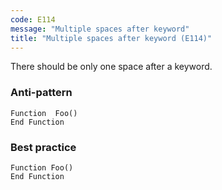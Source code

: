 ```yaml
---
code: E114
message: "Multiple spaces after keyword"
title: "Multiple spaces after keyword (E114)"
---
```


There should be only one space after a keyword.

### Anti-pattern

```vba
Function  Foo()
End Function
```

### Best practice

```vba
Function Foo()
End Function
```
